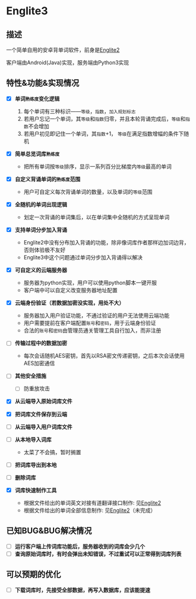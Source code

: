 # Englite3

## 描述

一个简单自用的安卓背单词软件，前身是[Englite2](https://github.com/Wldcmzy/Mess-Mess/tree/master/EngLite2)

客户端由Android(Java)实现，服务端由Python3实现

## 特性&功能&实现情况


- [x] **单词`熟练度`变化逻辑**
	
  1. 每个单词有三种标识——`等级`，`指数`，`加入规划标志`
  2. 若用户忘记一个单词，其`等级`和`指数`归零，并且本轮背诵完成后，`等级`和`指数`不会增加
  3. 若用户初见即记住一个单词，其`指数`+1， `等级`在满足指数增幅的条件下随机
  
- [x] **简单总览词库`熟练度`**
  
  - 把所有单词按`等级`排序，显示一系列百分比梯度内`等级`最高的单词
  
- [x] **自定义背诵单词的`熟练度`范围**
  
  - 用户可自定义每次背诵单词的数量，以及单词的`等级`范围
  
- [x] **全随机的单词出现逻辑**
  
  - 划定一次背诵的单词集后，以在单词集中全随机的方式呈现单词
  
- [x] **支持单词分步加入背诵**
	- Englite2中没有分布加入背诵的功能，除非像词库作者那样边加词边背，否则体验极不友好
  - Englite3中这个问题通过单词分步加入背诵得以解决
  
- [x] **可自定义的云端服务器**
  
  - 服务器为python实现，用户可以使用python脚本一键开服
  - 客户端中可以自定义改变服务器地址配置
  
- [x] **云端身份验证（若数据加密没实现，用处不大）**
    - 服务器加入用户验证功能，不通过验证的用户无法使用云端功能
    - 用户需要提前在客户端配置`账号`和`密码`，用于云端身份验证
    - 合法的`账号`和`密码`由管理员通关管理工具自行加入，而非注册
- [ ] **传输过程中的数据加密**

  - 每次会话随机AES密钥，首先以RSA密文传递密钥，之后本次会话使用AES加密通信
- [ ] **其他安全措施**

  - [ ] 防重放攻击
- [x] **从云端导入原始词库文件**
- [x] **把词库文件保存到云端**
- [ ] **从云端导入用户词库文件**
- [ ] **从本地导入词库**
  - 太菜了不会搞，暂时搁置
- [ ] **把词库导出到本地**
- [ ] **删除词库**
- [x] **词库快速制作工具**

  - 根据文件给出的单词英文对接有道翻译接口制作: 见[Englite2](https://github.com/Wldcmzy/Mess-Mess/tree/master/EngLite2)
  - 根据文件给出的单词全部信息制作: 见[Englite2](https://github.com/Wldcmzy/Mess-Mess/tree/master/EngLite2)（未完成）





## 已知BUG&BUG解决情况

- [ ] **运行客户端上传词库功能后，服务器收到的词库会少几个**
- [ ] **查询原始词库时，有时会弹出未知错误，不过重试可以正常得到词库列表**

## 可以预期的优化

- [ ] **下载词库时，先接受全部数据，再写入数据库，应该能提速**